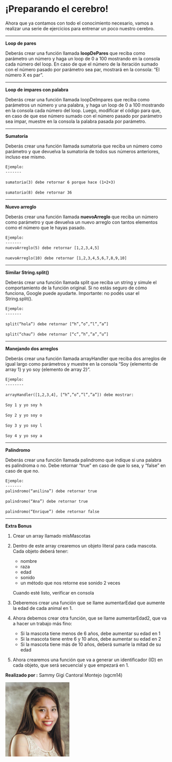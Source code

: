 # ¡Preparando el cerebro!
Ahora que ya contamos con todo el conocimiento necesario, vamos a realizar una serie de ejercicios para entrenar un poco nuestro cerebro.

------
**Loop de pares**

Deberás crear una función llamada **loopDePares** que reciba como parámetro un número y haga un loop de 0 a 100 mostrando en la consola cada número del loop. En caso de que el número de la iteración sumado con el número pasado por parámetro sea par, mostrará en la consola: “El número X es par”.

------
**Loop de impares con palabra**

Deberás crear una función llamada loopDeImpares que reciba como parámetros un número y una palabra, y haga un loop de 0 a 100 mostrando en la consola cada número del loop. Luego, modificar el código para que, en caso de que ese número sumado con el número pasado por parámetro sea impar, muestre en la consola la palabra pasada por parámetro.

-----

**Sumatoria**

Deberás crear una función llamada sumatoria que reciba un número como parámetro y que devuelva la sumatoria de todos sus números anteriores, incluso ese mismo. 

    Ejemplo:
    -------

    sumatoria(3) debe retornar 6 porque hace (1+2+3)

    sumatoria(8) debe retornar 36

------

**Nuevo arreglo**

Deberás crear una función llamada **nuevoArreglo** que reciba un número como parámetro y que devuelva un nuevo arreglo con tantos elementos como el número que le hayas pasado. 

    Ejemplo:
    -------
    nuevoArreglo(5) debe retornar [1,2,3,4,5]

    nuevoArreglo(10) debe retornar [1,2,3,4,5,6,7,8,9,10]

----

**Similar String.split()**

Deberás crear una función llamada split que reciba un string y simule el comportamiento de la función original. Si no estás seguro de cómo funciona, Google puede ayudarte. Importante: no podés usar el String.split(). 

    Ejemplo:
    -------

    split(“hola”) debe retornar [“h”,”o”,”l”,”a”]

    split(“chau”) debe retornar [“c”,”h”,”a”,”u”]

---

**Manejando dos arreglos**

Deberás crear una función llamada arrayHandler que reciba dos arreglos de igual largo como parámetros y muestre en la consola “Soy {elemento de array 1} y yo soy {elemento de array 2}”. 

    Ejemplo:
    --------

    arrayHandler([1,2,3,4], [“h”,”o”,”l”,”a”]) debe mostrar: 

    Soy 1 y yo soy h

    Soy 2 y yo soy o

    Soy 3 y yo soy l

    Soy 4 y yo soy a


-----

**Palíndromo**

Deberás crear una función llamada palindromo que indique si una palabra es palíndroma o no. Debe retornar “true” en caso de que lo sea, y “false” en caso de que no. 

    Ejemplo:
    -------
    palindromo(“anilina”) debe retornar true

    palindromo(“Ana”) debe retornar true

    palindromo(“Enrique”) debe retornar false

--------

**Extra Bonus**

1) Crear un array llamado misMascotas 

2) Dentro de este array crearemos un objeto literal para cada mascota. Cada objeto deberá tener: 
   - nombre
   -  raza
   -  edad 
   - sonido
   - un método que nos retorne ese sonido 2 veces 

    Cuando esté listo, verificar en consola

3) Deberemos crear una función que se llame aumentarEdad que aumente la edad de cada animal en 1.

4) Ahora debemos crear otra función, que se llame  aumentarEdad2, que va a hacer un trabajo más fino:
   - Si la mascota tiene menos de 6 años, debe aumentar su edad en 1
   - Si la mascota tiene entre 6 y 10 años, debe aumentar su edad en 2
   - Si la mascota tiene más de 10 años, deberá sumarle la mitad de su edad

5) Ahora crearemos una función que va a generar un identificador (ID) en cada objeto, que será secuencial y que empezará en 1.

**Realizado por :** Sammy Gigi Cantoral Montejo (sgcm14)

<img src ="https://raw.githubusercontent.com/sgcm14/sgcm14/main/sammy.jpg" width="200">
